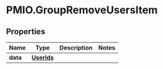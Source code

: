 # PMIO.GroupRemoveUsersItem

## Properties
Name | Type | Description | Notes
------------ | ------------- | ------------- | -------------
**data** | [**UserIds**](UserIds.md) |  | 


